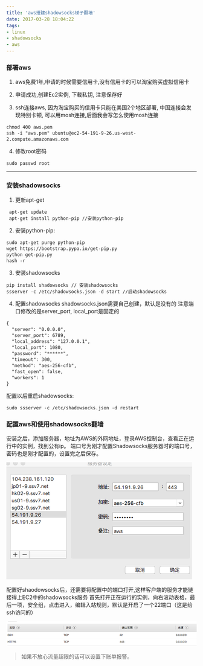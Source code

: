 ```yaml
---
title: 'aws搭建shadowsocks梯子翻墙'
date: 2017-03-28 18:04:22
tags:
- linux
- shadowsocks
- aws
---
```


### 部署aws
1. aws免费1年,申请的时候需要信用卡,没有信用卡的可以淘宝购买虚拟信用卡

2. 申请成功,创建Ec2实例, 下载私钥, 注意保存好
3. ssh连接aws, 因为淘宝购买的信用卡只能在美国2个地区部署, 中国连接会发现特别卡顿, 可以用mosh连接,后面我会写怎么使用mosh连接
```
chmod 400 aws.pem
ssh -i "aws.pem" ubuntu@ec2-54-191-9-26.us-west-2.compute.amazonaws.com
```
4. 修改root密码
```
sudo passwd root
```
<!-- more -->
-------

### 安装shadowsocks

1. 更新apt-get
```
 apt-get update
 apt-get install python-pip //安装python-pip
```

2. 安装python-pip:
```
sudo apt-get purge python-pip
wget https://bootstrap.pypa.io/get-pip.py
python get-pip.py
hash -r
```
3. 安装shadowsocks
```
pip install shadowsocks // 安装shadowsocks
ssserver -c /etc/shadowsocks.json -d start //启动shadowsocks
```
4. 配置shadowsocks
shadowsocks.json需要自己创建，默认是没有的 注意端口修改的是server_port, local_port是固定的
```
{
  "server": "0.0.0.0",
  "server_port": 6789,
  "local_address": "127.0.0.1",
  "local_port": 1080,
  "password": "******",
  "timeout": 300,
  "method": "aes-256-cfb",
  "fast_open": false,
  "workers": 1
}
```
配置以后重启shadowsocks:
```
sudo ssserver -c /etc/shadowsocks.json -d restart
```


### 配置aws和使用shadowsocks翻墙

安装之后，添加服务器，地址为AWS的外网地址，登录AWS控制台，查看正在运行中的实例，找到公有ip。 端口号为刚才配置Shadowsocks服务器时的端口号，密码也是刚才配置的，设置完之后保存。

![id1](aws搭建shadowsocks梯子翻墙/1.png)


配置好shaodowsocks后，还需要将配置中的端口打开,这样客户端的服务才能链接得上EC2中的shadowsocks服务
首先打开正在运行的实例，向右滚动表格，最后一项，安全组，点击进入，编辑入站规则，默认是开启了一个22端口（这是给ssh访问的）

![id2](aws搭建shadowsocks梯子翻墙/2.png)


>如果不放心流量超限的话可以设置下账单报警。

